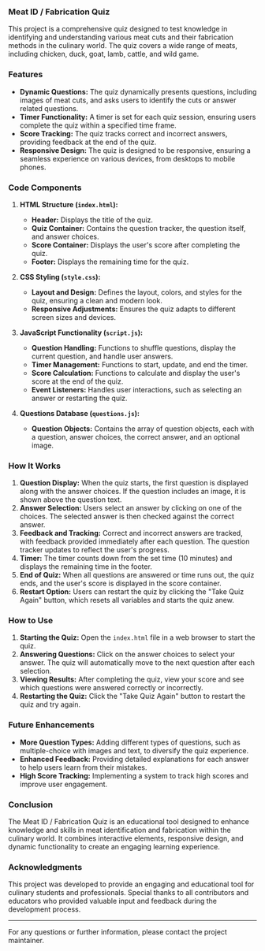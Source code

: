 ### Meat ID / Fabrication Quiz

This project is a comprehensive quiz designed to test knowledge in identifying and understanding various meat cuts and their fabrication methods in the culinary world. The quiz covers a wide range of meats, including chicken, duck, goat, lamb, cattle, and wild game.

### Features

- **Dynamic Questions:** The quiz dynamically presents questions, including images of meat cuts, and asks users to identify the cuts or answer related questions.
- **Timer Functionality:** A timer is set for each quiz session, ensuring users complete the quiz within a specified time frame.
- **Score Tracking:** The quiz tracks correct and incorrect answers, providing feedback at the end of the quiz.
- **Responsive Design:** The quiz is designed to be responsive, ensuring a seamless experience on various devices, from desktops to mobile phones.

### Code Components

1. **HTML Structure (`index.html`):**
   - **Header:** Displays the title of the quiz.
   - **Quiz Container:** Contains the question tracker, the question itself, and answer choices.
   - **Score Container:** Displays the user's score after completing the quiz.
   - **Footer:** Displays the remaining time for the quiz.

2. **CSS Styling (`style.css`):**
   - **Layout and Design:** Defines the layout, colors, and styles for the quiz, ensuring a clean and modern look.
   - **Responsive Adjustments:** Ensures the quiz adapts to different screen sizes and devices.

3. **JavaScript Functionality (`script.js`):**
   - **Question Handling:** Functions to shuffle questions, display the current question, and handle user answers.
   - **Timer Management:** Functions to start, update, and end the timer.
   - **Score Calculation:** Functions to calculate and display the user's score at the end of the quiz.
   - **Event Listeners:** Handles user interactions, such as selecting an answer or restarting the quiz.

4. **Questions Database (`questions.js`):**
   - **Question Objects:** Contains the array of question objects, each with a question, answer choices, the correct answer, and an optional image.

### How It Works

1. **Question Display:** When the quiz starts, the first question is displayed along with the answer choices. If the question includes an image, it is shown above the question text.
2. **Answer Selection:** Users select an answer by clicking on one of the choices. The selected answer is then checked against the correct answer.
3. **Feedback and Tracking:** Correct and incorrect answers are tracked, with feedback provided immediately after each question. The question tracker updates to reflect the user's progress.
4. **Timer:** The timer counts down from the set time (10 minutes) and displays the remaining time in the footer.
5. **End of Quiz:** When all questions are answered or time runs out, the quiz ends, and the user's score is displayed in the score container.
6. **Restart Option:** Users can restart the quiz by clicking the "Take Quiz Again" button, which resets all variables and starts the quiz anew.

### How to Use

1. **Starting the Quiz:** Open the `index.html` file in a web browser to start the quiz.
2. **Answering Questions:** Click on the answer choices to select your answer. The quiz will automatically move to the next question after each selection.
3. **Viewing Results:** After completing the quiz, view your score and see which questions were answered correctly or incorrectly.
4. **Restarting the Quiz:** Click the "Take Quiz Again" button to restart the quiz and try again.

### Future Enhancements

- **More Question Types:** Adding different types of questions, such as multiple-choice with images and text, to diversify the quiz experience.
- **Enhanced Feedback:** Providing detailed explanations for each answer to help users learn from their mistakes.
- **High Score Tracking:** Implementing a system to track high scores and improve user engagement.

### Conclusion

The Meat ID / Fabrication Quiz is an educational tool designed to enhance knowledge and skills in meat identification and fabrication within the culinary world. It combines interactive elements, responsive design, and dynamic functionality to create an engaging learning experience.

### Acknowledgments

This project was developed to provide an engaging and educational tool for culinary students and professionals. Special thanks to all contributors and educators who provided valuable input and feedback during the development process.

---

For any questions or further information, please contact the project maintainer.